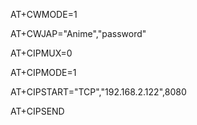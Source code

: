 <!--
 * @Author: Ashington ashington258@proton.me
 * @Date: 2024-07-02 20:44:06
 * @LastEditors: Ashington ashington258@proton.me
 * @LastEditTime: 2024-07-02 20:55:11
 * @FilePath: \Embedded_Systems_Note\4.ESP\ESP8266\TCP透传\TCP透传.md
 * @Description: 请填写简介
 * 联系方式:921488837@qq.com
 * Copyright (c) 2024 by ${git_name_email}, All Rights Reserved. 
-->

AT+CWMODE=1

AT+CWJAP="Anime","password"

AT+CIPMUX=0

AT+CIPMODE=1

AT+CIPSTART="TCP","192.168.2.122",8080

AT+CIPSEND